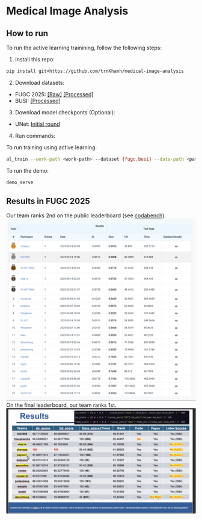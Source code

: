 # Medical Image Analysis

## How to run

To run the active learning trainining, follow the following steps:

1. Install this repo:

```bash
pip install git+https://github.com/trnKhanh/medical-image-analysis
```

2. Download datasets:
- FUGC 2025: [\[Raw\]](https://drive.google.com/file/d/1VMsbOKzJaSKekAKdtH4eHZA-KGL_HAbM/view?usp=sharing) [\[Processed\]](https://drive.google.com/file/d/1OK1EQgNQG2BSDzAH4wQ4zq3Z3IIiP819/view?usp=sharing)
- BUSI: [\[Processed\]](https://drive.google.com/file/d/1JEXKTKV9XHvunD4E3fAHmUXYQH2IHd1q/view?usp=sharing)

3. Download model checkponts (Optional):
- UNet: [Initial round](https://drive.google.com/file/d/1aOQicgo_EF-PiZJPVSKKOqMEI9AHOOd4/view?usp=sharing)

4. Run commands:

To run training using active learning:

```bash
al_train --work-path <work-path> --dataset {fugc,busi} --data-path <path/to/data> --budget <budget> --num-rounds <num-rounds>
```

To run the demo:

```bash
demo_serve
```

## Results in FUGC 2025
Our team ranks 2nd on the public leaderboard (see [codabench](https://www.codabench.org/competitions/4781/#/results-tab)).
![Public Leaderboard](./images/FUGC2025_leaderboard.png)
On the final leaderboard, our team ranks 1st.
![Final Leaderboard](./images/FUGC2025_final.png)
